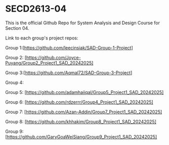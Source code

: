 # SECD2613-04

This is the official Github Repo for System Analysis and Design Course for Section 04.

Link to each group's project repos:

Group 1:[https://github.com/leecinsiak/SAD-Group-1-Project]

Group 2: [https://github.com/Joyce-Puyang/Group2_Project1_SAD_20242025]

Group 3:[https://github.com/Aqmal72/SAD-Group-3-Project]

Group 4: 

Group 5: [https://github.com/adamhaiiqal/Group5_Project1_SAD_20242025]

Group 6: [https://github.com/rdzerrr/Group4_Project1_SAD_20242025]

Group 7: [https://github.com/Azan-Addin/Group7_Project1_SAD_20242025]

Group 8: [https://github.com/khhakim/Group8_Project1_SAD_20242025]

Group 9: [https://github.com/GaryGoaWeiSiang/Group9_Project1_SAD_20242025]
